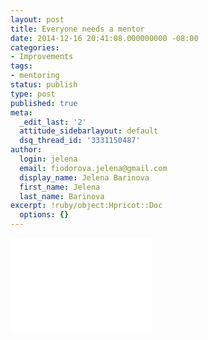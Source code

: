 ```yaml
---
layout: post
title: Everyone needs a mentor
date: 2014-12-16 20:41:08.000000000 -08:00
categories:
- Improvements
tags:
- mentoring
status: publish
type: post
published: true
meta:
  _edit_last: '2'
  attitude_sidebarlayout: default
  dsq_thread_id: '3331150487'
author:
  login: jelena
  email: fiodorova.jelena@gmail.com
  display_name: Jelena Barinova
  first_name: Jelena
  last_name: Barinova
excerpt: !ruby/object:Hpricot::Doc
  options: {}
---
```

<div style="display: inline-block; width: 100%;"> 
<div class="getty embed image" style="background-color: #fff; display: 
inline-block; font-family: 'Helvetica Neue',Arial,sans-serif; color: #a7a7a7; 
font-size: 11px; width: 45%; max-width: 380px;"> 
<div style="overflow: hidden; position: relative; height: 0; padding: 
66.666667% 0 0 0; width: 100%;"><iframe style="display: inline-block; 
position: absolute; top: 0; left: 0; width: 100%; height: 100%;" 
src="//embed.gettyimages.com/embed/466843081?et=phSNvcUjRnd-At0TM6kZlQ&amp;flyout=off&amp;sig=0vd4HjD9na6LpFQYquFTAu8rGgtVWOd0uDziOClpeRU=" 
width="380" height="253" frameborder="0" scrolling="no"></iframe> 
<div style="padding: 0; margin: 0 0 0 10px; text-align: 
left;">[#466843081](http://www.gettyimages.com/detail/466843081) / 
[gettyimages.com](http://www.gettyimages.com) 

<div style="display: inline-block; width: 50%;"> 
<p style="text-align: justify;">I think everyone wants to improve at what he 
does. Mentoring helps here.</p> 
<p style="text-align: justify;">Recently have heard a presentation about a 
couple of main principles of Toyota manufacturing processes that is believed 
helped the company to succeed. Mentoring process is one of them.</p> 
<p style="text-align: justify;">It helps every employee to improve his own 
production process and achieve desirable "target condition".</p> 


<p style="text-align: justify;">I am lucky that everything around me happens 
in the very best way even when I have no conscious plan for it. Same with 
mentoring. My mentor found me. Which I am very grateful for. If you are not so 
very lucky, I suggest to find your mentor yourself. I think it should be more 
senior (in term of experience) professional than you and you both need to know 
that mentoring is happening between you.</p> 
<p style="text-align: justify;">In my case, my mentor was very organized and 
prepared. We had a mentoring session once per quarter. My mentor had some 
questions for each session and was taking notes. Every time he started with 
reminding me what we were talking last time, what I was happy about,  what 
concerns did I have, then followed by looking into how my situation changed 
after last time. What I have tried, I have achieved, what doubts do I have, 
etc.</p> 
<p style="text-align: justify;">Though first sessions were weird a bit for me, 
but later I found it very useful for my development. Sometimes you need to say 
it loudly in order to get it yourself.</p> 
<p style="text-align: justify;"><em>Thanks Mats! :)</em></p> 